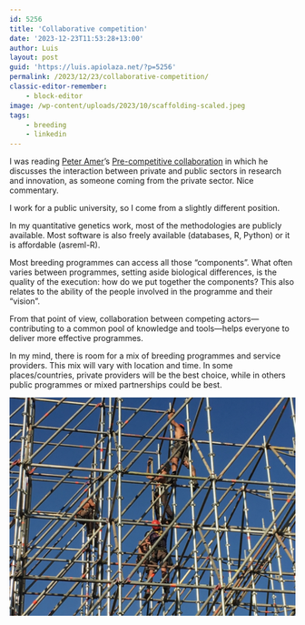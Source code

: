 ```yaml
---
id: 5256
title: 'Collaborative competition'
date: '2023-12-23T11:53:28+13:00'
author: Luis
layout: post
guid: 'https://luis.apiolaza.net/?p=5256'
permalink: /2023/12/23/collaborative-competition/
classic-editor-remember:
    - block-editor
image: /wp-content/uploads/2023/10/scaffolding-scaled.jpeg
tags:
    - breeding
    - linkedin
---
```


I was reading [Peter Amer](https://www.linkedin.com/in/peter-amer-04b96943/)’s [Pre-competitive collaboration]((https://www.linkedin.com/in/ACoAAAk3_vsBiaIMG3K6u-L0TQTek84_QM6vpY8)) in which he discusses the interaction between private and public sectors in research and innovation, as someone coming from the private sector. Nice commentary.  
  
I work for a public university, so I come from a slightly different position.  
  
In my quantitative genetics work, most of the methodologies are publicly available. Most software is also freely available (databases, R, Python) or it is affordable (asreml-R).  
  
Most breeding programmes can access all those “components”. What often varies between programmes, setting aside biological differences, is the quality of the execution: how do we put together the components? This also relates to the ability of the people involved in the programme and their “vision”.  
  
From that point of view, collaboration between competing actors—contributing to a common pool of knowledge and tools—helps everyone to deliver more effective programmes.  
  
In my mind, there is room for a mix of breeding programmes and service providers. This mix will vary with location and time. In some places/countries, private providers will be the best choice, while in others public programmes or mixed partnerships could be best.

![Research scaffolding, Paris.](/assets/images/scaffolding.jpeg)